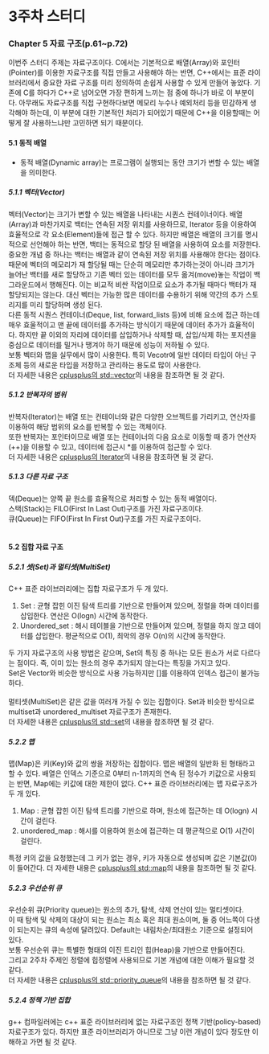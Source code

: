 # 3주차 스터디
### Chapter 5 자료 구조(p.61\~p.72)
이번주 스터디 주제는 자료구조이다. C에서는 기본적으로 배열(Array)와 포인터(Pointer)를 이용한 자료구조를 직접 만들고 사용해야 하는 반면, C++에서는 표준 라이브러리에서 중요한 자료 구조를 미리 정의하여 손쉽게 사용할 수 있게 만들어 놓았다. 기존에 C를 하다가 C++로 넘어오면 가장 편하게 느끼는 점 중에 하나가 바로 이 부분이다. 아무래도 자료구조를 직접 구현하다보면 메모리 누수나 예외처리 등을 민감하게 생각해야 하는데, 이 부분에 대한 기본적인 처리가 되어있기 때문에 C++을 이용할때는 어떻게 잘 사용하느냐만 고민하면 되기 때문이다.</br>
#### 5.1 동적 배열
- 동적 배열(Dynamic array)는 프로그램이 실행되는 동안 크기가 변할 수 있는 배열을 의미한다.
##### 5.1.1 벡터(Vector)
벡터(Vector)는 크기가 변할 수 있는 배열을 나타내는 시퀀스 컨테이너이다. 배열(Array)과 마찬가지로 백터는 연속된 저장 위치를 사용하므로, Iterator 등을 이용하여 효율적으로 각 요소(Element)들에 접근 할 수 있다. 하지만 배열은 배열의 크기를 명시적으로 선언해야 하는 반면, 백터는 동적으로 할당 된 배열을 사용하여 요소를 저장한다.</br>
중요한 개념 중 하나는 백터는 배열과 같이 연속된 저장 위치를 사용해야 한다는 점이다. 때문에 벡터의 메모리가 재 할당될 때는 단순히 메모리만 추가하는것이 아니라 크기가 늘어난 백터를 새로 할당하고 기존 벡터 있는 데이터를 모두 옮겨(move)놓는 작업이 백그라운드에서 행해진다. 이는 비교적 비싼 작업이므로 요소가 추가될 때마다 백터가 재 할당되지는 않는다. 대신 벡터는 가능한 많은 데이터를 수용하기 위해 약간의 추가 스토리지를 미리 할당하며 생성 된다.</br>
다른 동적 시퀀스 컨테이너(Deque, list, forward_lists 등)에 비해 요소에 접근 하는데 매우 효울적이고 맨 끝에 데이터를 추가하는 방식이기 때문에 데이터 추가가 효율적이다. 하지만 끝 이외의 자리에 데이터를 삽입하거나 삭제할 때, 삽입/삭제 하는 포지션을 중심으로 데이터를 밀거나 땡겨야 하기 때문에 성능이 저하될 수 있다.</br>
보통 벡터와 맵을 실무에서 많이 사용한다. 특히 Vecotr에 일반 데이터 타입이 아닌 구조체 등의 새로운 타입을 저장하고 관리하는 용도로 많이 사용한다.</br>
더 자세한 내용은 [cplusplus의 std::vector](http://www.cplusplus.com/reference/vector/vector/)의 내용을 참조하면 될 것 같다.</br>
##### 5.1.2 반복자의 범위
반복자(Iterator)는 배열 또는 컨테이너와 같은 다양한 오브젝트를 가리키고, 연산자를 이용하여 해당 범위의 요소를 반복할 수 있는 객체이다.</br>
또한 반복자는 포인터이므로 배열 또는 컨테이너의 다음 요소로 이동할 때 증가 연산자(++)을 이용할 수 있고, 데이터에 접근시 \*를 이용하여 접근할 수 있다.</br>
더 자세한 내용은 [cplusplus의 Iterator](http://www.cplusplus.com/reference/iterator/)의 내용을 참조하면 될 것 같다.</br>
##### 5.1.3 다른 자료 구조
덱(Deque)는 양쪽 끝 원소를 효율적으로 처리할 수 있는 동적 배열이다.</br>
스택(Stack)는 FILO(First In Last Out)구조를 가진 자료구조이다.</br>
큐(Queue)는 FIFO(First In First Out)구조를 가진 자료구조이다.</br></br>
#### 5.2 집합 자료 구조
##### 5.2.1 셋(Set)과 멀티셋(MultiSet)
C++ 표준 라이브러리에는 집합 자료구조가 두 개 있다.
1. Set : 균형 잡힌 이진 탐색 트리를 기반으로 만들어져 있으며, 정렬을 하며 데이터를 삽입한다. 연산은 O(logn) 시간에 동작한다.
2. Unordered_set : 해시 테이블을 기반으로 만들어져 있으며, 정렬을 하지 않고 데이터를 삽입한다. 평균적으로 O(1), 최악의 경우 O(n)의 시간에 동작한다.


두 가지 자료구조의 사용 방법은 같으며, Set의 특징 중 하나는 모든 원소가 서로 다르다는 점이다. 즉, 이미 있는 원소의 경우 추가되지 않는다는 특징을 가지고 있다.</br>
Set은 Vector와 비슷한 방식으로 사용 가능하지만 []를 이용하여 인덱스 접근이 불가능하다.</br></br>
멀티셋(MultiSet)은 같은 값을 여러개 가질 수 있는 집합이다. Set과 비슷한 방식으로 multiset과 unordered_multiset 자료구조가 존재한다.</br>
더 자세한 내용은 [cplusplus의 std::set](http://www.cplusplus.com/reference/set/set/?kw=set)의 내용을 참조하면 될 것 같다.</br>
##### 5.2.2 맵
맵(Map)은 키(Key)와 값의 쌍을 저장하는 집합이다. 맵은 배열의 일반화 된 형태라고 할 수 있다. 배열은 인덱스 기준으로 0부터 n-1까지의 연속 된 정수가 키값으로 사용되는 반면, Map에는 키값에 대한 제한이 없다.
C++ 표준 라이브러리에는 맵 자료구조가 두 개 있다.
1. Map : 균형 잡힌 이진 탐색 트리를 기반으로 하며, 원소에 접근하는 데 O(logn) 시간이 걸린다.
2. unordered_map : 해시를 이용하여 원소에 접근하는 데 평균적으로 O(1) 시간이 걸린다.

특정 키의 값을 요청했는데 그 키가 없는 경우, 키가 자동으로 생성되며 값은 기본값(0)이 들어간다.
더 자세한 내용은 [cplusplus의 std::map](http://www.cplusplus.com/reference/map/map/?kw=map)의 내용을 참조하면 될 것 같다.</br>
##### 5.2.3 우선순위 큐
우선순위 큐(Priority queue)는 원소의 추가, 탐색, 삭제 연산이 있는 멀티셋이다.</br>
이 때 탐색 및 삭제의 대상이 되는 원소는 최소 혹은 최대 원소이며, 둘 중 어느쪽이 다생이 되는지는 큐의 속성에 달려있다. Default는 내림차순/최대원소 기준으로 설정되어 있다.</br>
보통 우선순위 큐는 특별한 형태의 이진 트리인 힙(Heap)을 기반으로 만들어진다.</br>
그리고 2주차 주제인 정렬에 힙정렬에 사용되므로 기본 개념에 대한 이해가 필요할 것 같다.</br>
더 자세한 내용은 [cplusplus의 std::priority_queue](http://www.cplusplus.com/reference/queue/priority_queue/)의 내용을 참조하면 될 것 같다.</br>
##### 5.2.4 정책 기반 집합
g++ 컴파일러에는 c++ 표준 라이브러리에 없는 자료구조인 정책 기반(policy-based) 자료구조가 있다. 하지만 표준 라이브러리가 아니므로 그냥 이런 개념이 있다 정도만 이해하고 가면 될 것 같다.
